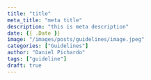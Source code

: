 ```yaml
---
title: "title"
meta_title: "meta title"
description: "this is meta description"
date: {{ .Date }}
image: "/images/posts/guidelines/image.jpeg"
categories: ["Guidelines"]
author: "Daniel Pichardo"
tags: ["guideline"]
draft: true
---
```

